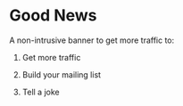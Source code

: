 # Good News

A non-intrusive banner to get more traffic to:

1) Get more traffic

2) Build your mailing list

3) Tell a joke
